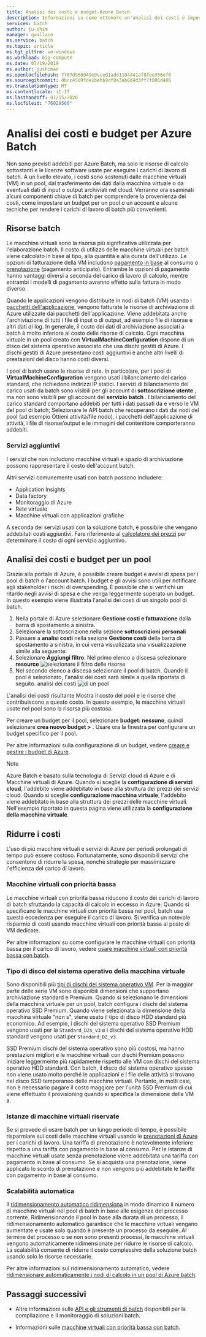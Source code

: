 ```yaml
---
title: Analisi dei costi e budget-Azure Batch
description: Informazioni su come ottenere un'analisi dei costi e impostare un budget per il carico di lavoro batch.
services: batch
author: ju-shim
manager: gwallace
ms.service: batch
ms.topic: article
ms.tgt_pltfrm: vm-windows
ms.workload: big-compute
ms.date: 07/19/2019
ms.author: jushiman
ms.openlocfilehash: 7707d966049e9eced1add1104441af8fee356ef0
ms.sourcegitcommit: dbcc4569fde1bebb9df0a3ab6d4d3ff7f806d486
ms.translationtype: MT
ms.contentlocale: it-IT
ms.lasthandoff: 01/15/2020
ms.locfileid: "76029560"
---
```

# <a name="cost-analysis-and-budgets-for-azure-batch"></a>Analisi dei costi e budget per Azure Batch

Non sono previsti addebiti per Azure Batch, ma solo le risorse di calcolo sottostanti e le licenze software usate per eseguire i carichi di lavoro di batch. A un livello elevato, i costi sono sostenuti dalle macchine virtuali (VM) in un pool, dal trasferimento dei dati dalla macchina virtuale o da eventuali dati di input o output archiviati nel cloud. Verranno ora esaminati alcuni componenti chiave di batch per comprendere la provenienza dei costi, come impostare un budget per un pool o un account e alcune tecniche per rendere i carichi di lavoro di batch più convenienti.

## <a name="batch-resources"></a>Risorse batch

Le macchine virtuali sono la risorsa più significativa utilizzata per l'elaborazione batch. Il costo di utilizzo delle macchine virtuali per batch viene calcolato in base al tipo, alla quantità e alla durata dell'utilizzo. Le opzioni di fatturazione della VM includono [pagamento in base](https://azure.microsoft.com/offers/ms-azr-0003p/) al consumo o [prenotazione](../cost-management-billing/reservations/save-compute-costs-reservations.md) (pagamento anticipato). Entrambe le opzioni di pagamento hanno vantaggi diversi a seconda del carico di lavoro di calcolo, mentre entrambi i modelli di pagamento avranno effetto sulla fattura in modo diverso.

Quando le applicazioni vengono distribuite in nodi di batch (VM) usando i [pacchetti dell'applicazione](batch-application-packages.md), vengono fatturate le risorse di archiviazione di Azure utilizzate dai pacchetti dell'applicazione. Viene addebitata anche l'archiviazione di tutti i file di input o di output, ad esempio file di risorse e altri dati di log. In generale, il costo dei dati di archiviazione associati a batch è molto inferiore al costo delle risorse di calcolo. Ogni macchina virtuale in un pool creato con **VirtualMachineConfiguration** dispone di un disco del sistema operativo associato che usa dischi gestiti di Azure. I dischi gestiti di Azure presentano costi aggiuntivi e anche altri livelli di prestazioni del disco hanno costi diversi.

I pool di batch usano le risorse di rete. In particolare, per i pool di **VirtualMachineConfiguration** vengono usati i bilanciamento del carico standard, che richiedono indirizzi IP statici. I servizi di bilanciamento del carico usati da batch sono visibili per gli account di **sottoscrizione utente** , ma non sono visibili per gli account del **servizio batch** . I bilanciamento del carico standard comportano addebiti per tutti i dati passati da e verso le VM del pool di batch; Selezionare le API batch che recuperano i dati dai nodi del pool (ad esempio Ottieni attività/file nodo), i pacchetti dell'applicazione di attività, i file di risorse/output e le immagini del contenitore comporteranno addebiti.

### <a name="additional-services"></a>Servizi aggiuntivi

I servizi che non includono macchine virtuali e spazio di archiviazione possono rappresentare il costo dell'account batch.

Altri servizi comunemente usati con batch possono includere:

- Application Insights
- Data factory
- Monitoraggio di Azure
- Rete virtuale
- Macchine virtuali con applicazioni grafiche

A seconda dei servizi usati con la soluzione batch, è possibile che vengano addebitati costi aggiuntivi. Fare riferimento al [calcolatore dei prezzi](https://azure.microsoft.com/pricing/calculator/) per determinare il costo di ogni servizio aggiuntivo.

## <a name="cost-analysis-and-budget-for-a-pool"></a>Analisi dei costi e budget per un pool

Grazie alla portale di Azure, è possibile creare budget e avvisi di spesa per i pool di batch o l'account batch. I budget e gli avvisi sono utili per notificare agli stakeholder i rischi di overspending. È possibile che si verifichi un ritardo negli avvisi di spesa e che venga leggermente superato un budget. In questo esempio viene illustrata l'analisi dei costi di un singolo pool di batch.

1. Nella portale di Azure selezionare **Gestione costi e fatturazione** dalla barra di spostamento a sinistra.
1. Selezionare la sottoscrizione nella sezione **sottoscrizioni personali**
1. Passare a **analisi costi** nella sezione **Gestione costi** della barra di spostamento a sinistra, in cui verrà visualizzata una visualizzazione simile alla seguente:
1. Selezionare **Aggiungi filtro**. Nel primo elenco a discesa selezionare **resource** ![selezionare il filtro delle risorse](./media/batch-budget/resource-filter.png)
1. Nel secondo elenco a discesa selezionare il pool di batch. Quando il pool è selezionato, l'analisi dei costi sarà simile a quella riportata di seguito.
    analisi dei costi ![di un pool](./media/batch-budget/pool-cost-analysis.png)

L'analisi dei costi risultante Mostra il costo del pool e le risorse che contribuiscono a questo costo. In questo esempio, le macchine virtuali usate nel pool sono la risorsa più costosa.

Per creare un budget per il pool, selezionare **budget: nessuno**, quindi selezionare **crea nuovo budget >** . Usare ora la finestra per configurare un budget specifico per il pool.

Per altre informazioni sulla configurazione di un budget, vedere [creare e gestire i budget di Azure](../cost-management-billing/costs/tutorial-acm-create-budgets.md).

> [!NOTE]
> Azure Batch è basato sulla tecnologia di Servizi cloud di Azure e di Macchine virtuali di Azure. Quando si sceglie la **configurazione di servizi cloud**, l'addebito viene addebitato in base alla struttura dei prezzi dei servizi cloud. Quando si sceglie **configurazione macchina virtuale**, l'addebito viene addebitato in base alla struttura dei prezzi delle macchine virtuali. Nell'esempio riportato in questa pagina viene utilizzata la **configurazione della macchina virtuale**.

## <a name="minimize-cost"></a>Ridurre i costi

L'uso di più macchine virtuali e servizi di Azure per periodi prolungati di tempo può essere costoso. Fortunatamente, sono disponibili servizi che consentono di ridurre la spesa, nonché strategie per massimizzare l'efficienza del carico di lavoro.

### <a name="low-priority-virtual-machines"></a>Macchine virtuali con priorità bassa

Le macchine virtuali con priorità bassa riducono il costo dei carichi di lavoro di batch sfruttando la capacità di calcolo in eccesso in Azure. Quando si specificano le macchine virtuali con priorità bassa nei pool, batch usa questa eccedenza per eseguire il carico di lavoro. Si verifica un notevole risparmio di costi usando macchine virtuali con priorità bassa al posto di VM dedicate.

Per altre informazioni su come configurare le macchine virtuali con priorità bassa per il carico di lavoro, vedere [usare macchine virtuali con priorità bassa con batch](batch-low-pri-vms.md).

### <a name="virtual-machine-os-disk-type"></a>Tipo di disco del sistema operativo della macchina virtuale

Sono disponibili più [tipi di dischi del sistema operativo VM](../virtual-machines/windows/disks-types.md). Per la maggior parte delle serie VM sono disponibili dimensioni che supportano archiviazione standard e Premium. Quando si selezionano le dimensioni della macchina virtuale per un pool, batch configura i dischi del sistema operativo SSD Premium. Quando viene selezionata la dimensione della macchina virtuale "non s", viene usato il tipo di disco HDD standard più economico. Ad esempio, i dischi del sistema operativo SSD Premium vengono usati per la `Standard_D2s_v3` e i dischi del sistema operativo HDD standard vengono usati per `Standard_D2_v3`.

SSD Premium dischi del sistema operativo sono più costosi, ma hanno prestazioni migliori e le macchine virtuali con dischi Premium possono iniziare leggermente più rapidamente rispetto alle VM con dischi del sistema operativo HDD standard. Con batch, il disco del sistema operativo spesso non viene usato molto perché le applicazioni e i file delle attività si trovano nel disco SSD temporaneo delle macchine virtuali. Pertanto, in molti casi, non è necessario pagare il costo maggiore per l'unità SSD Premium di cui viene effettuato il provisioning quando si specifica la dimensione della VM a.

### <a name="reserved-virtual-machine-instances"></a>Istanze di macchine virtuali riservate

Se si prevede di usare batch per un lungo periodo di tempo, è possibile risparmiare sui costi delle macchine virtuali usando le [prenotazioni di Azure](../cost-management-billing/reservations/save-compute-costs-reservations.md) per i carichi di lavoro. Una tariffa di prenotazione è notevolmente inferiore rispetto a una tariffa con pagamento in base al consumo. Per le istanze di macchine virtuali usate senza prenotazione viene addebitata una tariffa con pagamento in base al consumo. Se si acquista una prenotazione, viene applicato lo sconto di prenotazione e non vengono più addebitate le tariffe con pagamento in base al consumo.

### <a name="automatic-scaling"></a>Scalabilità automatica

Il [ridimensionamento automatico ridimensiona](batch-automatic-scaling.md) in modo dinamico il numero di macchine virtuali nel pool di batch in base alle esigenze del processo corrente. Ridimensionando il pool in base alla durata di un processo, il ridimensionamento automatico garantisce che le macchine virtuali vengano aumentate e usate solo quando è presente un processo da eseguire. Al termine del processo o se non sono presenti processi, le macchine virtuali vengono automaticamente ridimensionate per ridurre le risorse di calcolo. La scalabilità consente di ridurre il costo complessivo della soluzione batch usando solo le risorse necessarie.

Per altre informazioni sul ridimensionamento automatico, vedere [ridimensionare automaticamente i nodi di calcolo in un pool di Azure batch](batch-automatic-scaling.md).

## <a name="next-steps"></a>Passaggi successivi

- Altre informazioni sulle [API e gli strumenti di batch](batch-apis-tools.md) disponibili per la compilazione e il monitoraggio di soluzioni batch.  

- Informazioni sulle [macchine virtuali con priorità bassa con batch](batch-low-pri-vms.md).
